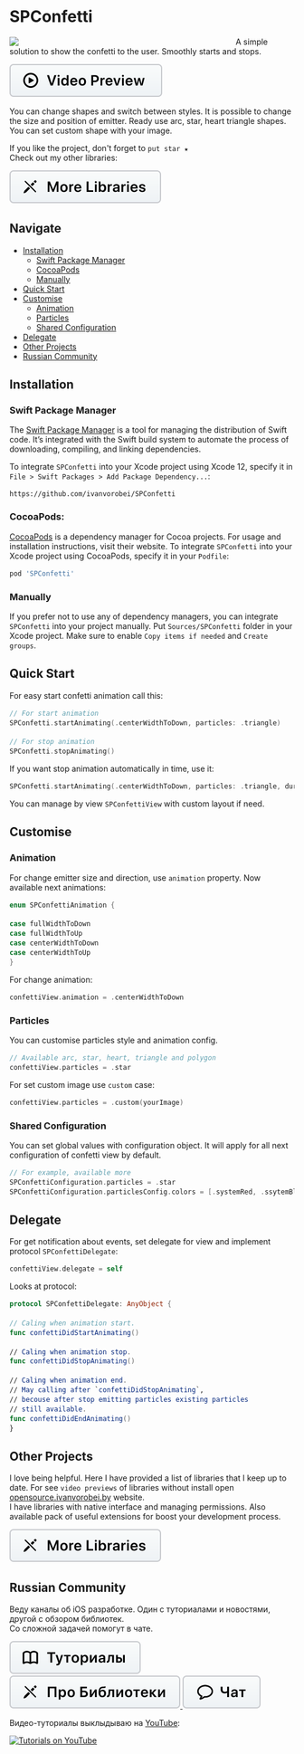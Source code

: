 # SPConfetti

<img align="left" src="https://github.com/ivanvorobei/SPConfetti/blob/main/Assets/Readme/latest-preview.jpg" width="400"/>

A simple solution to show the confetti to the user. Smoothly starts and stops. 

<p float="left">
    <a href="https://opensource.ivanvorobei.by/spconfetti/preview">
        <img src="https://github.com/ivanvorobei/Readme/blob/main/Buttons/video-preview.svg">
    </a>
</p>

You can change shapes and switch between styles. It is possible to change the size and position of emitter. Ready use arc, star, heart triangle shapes. You can set custom shape with your image.

If you like the project, don't forget to `put star ★`<br>Check out my other libraries:

<p float="left">
<a href="https://opensource.ivanvorobei.by">
<img src="https://github.com/ivanvorobei/Readme/blob/main/Buttons/more-libraries.svg">
</a>
</p>

## Navigate

- [Installation](#installation)
    - [Swift Package Manager](#swift-package-manager)
    - [CocoaPods](#cocoapods)
    - [Manually](#manually)
- [Quick Start](#quick-start)
- [Customise](#usage)
    - [Animation](#animation)
    - [Particles](#particles)
    - [Shared Configuration](#shared-configuration)
- [Delegate](#delegate)
- [Other Projects](#other-projects)
- [Russian Community](#russian-community)

## Installation

### Swift Package Manager

The [Swift Package Manager](https://swift.org/package-manager/) is a tool for managing the distribution of Swift code. It’s integrated with the Swift build system to automate the process of downloading, compiling, and linking dependencies.

To integrate `SPConfetti` into your Xcode project using Xcode 12, specify it in `File > Swift Packages > Add Package Dependency...`:

```ogdl
https://github.com/ivanvorobei/SPConfetti
```

### CocoaPods:

[CocoaPods](https://cocoapods.org) is a dependency manager for Cocoa projects. For usage and installation instructions, visit their website. To integrate `SPConfetti` into your Xcode project using CocoaPods, specify it in your `Podfile`:

```ruby
pod 'SPConfetti'
```

### Manually

If you prefer not to use any of dependency managers, you can integrate `SPConfetti` into your project manually. Put `Sources/SPConfetti` folder in your Xcode project. Make sure to enable `Copy items if needed` and `Create groups`.

## Quick Start

For easy start confetti animation call this:

```swift
// For start animation
SPConfetti.startAnimating(.centerWidthToDown, particles: .triangle)

// For stop animation
SPConfetti.stopAnimating()
```

If you want stop animation automatically in time, use it:

```swift
SPConfetti.startAnimating(.centerWidthToDown, particles: .triangle, duration: 3)
```

You can manage by view `SPConfettiView` with custom layout if need.

## Customise

### Animation

For change emitter size and direction, use `animation` property. Now available next animations:

```swift
enum SPConfettiAnimation {

case fullWidthToDown
case fullWidthToUp
case centerWidthToDown
case centerWidthToUp
}
```

For change animation:

```swift
confettiView.animation = .centerWidthToDown
```

### Particles

You can customise particles style and animation config.

```swift
// Available arc, star, heart, triangle and polygon
confettiView.particles = .star
```

For set custom image use `custom` case:

```swift
confettiView.particles = .custom(yourImage)
```

### Shared Configuration

You can set global values with configuration object. It will apply for all next configuration of confetti view by default.

```swift
// For example, available more
SPConfettiConfiguration.particles = .star
SPConfettiConfiguration.particlesConfig.colors = [.systemRed, .ssytemBlue]
```

## Delegate

For get notification about events, set delegate for view and implement protocol `SPConfettiDelegate`: 

```swift
confettiView.delegate = self
```
Looks at protocol:

```swift
protocol SPConfettiDelegate: AnyObject {

// Caling when animation start.
func confettiDidStartAnimating()

// Caling when animation stop.
func confettiDidStopAnimating()

// Caling when animation end. 
// May calling after `confettiDidStopAnimating`,
// becouse after stop emitting particles existing particles
// still available.
func confettiDidEndAnimating()
}
```
## Other Projects

I love being helpful. Here I have provided a list of libraries that I keep up to date. For see `video previews` of libraries without install open [opensource.ivanvorobei.by](https://opensource.ivanvorobei.by) website.<br>
I have libraries with native interface and managing permissions. Also available pack of useful extensions for boost your development process.

<p float="left">
<a href="https://opensource.ivanvorobei.by">
<img src="https://github.com/ivanvorobei/Readme/blob/main/Buttons/more-libraries.svg">
</a>
</p>

## Russian Community

Веду каналы об iOS разработке. Один с туториалами и новостями, другой с обзором библиотек.<br>
Со сложной задачей помогут в чате.

<p float="left">
<a href="https://sparrowcode.by/telegram/channel">
<img src="https://github.com/ivanvorobei/Readme/blob/main/Buttons/russian-community-tutorials.svg">
</a>
<a href="https://sparrowcode.by/telegram/libs">
<img src="https://github.com/ivanvorobei/Readme/blob/main/Buttons/russian-community-libraries.svg">
</a>
<a href="https://sparrowcode.by/telegram/chat">
<img src="https://github.com/ivanvorobei/Readme/blob/main/Buttons/russian-community-chat.svg">
</a>
</p>

Видео-туториалы выклыдываю на [YouTube](https://sparrowcode.by/youtube):

[![Tutorials on YouTube](https://cdn.ivanvorobei.by/github/readme/youtube-preview.jpg)](https://sparrowcode.by/youtube)
